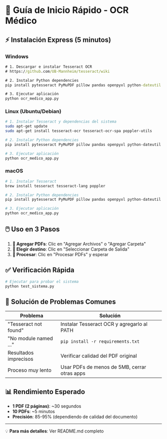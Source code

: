# 🚀 Guía de Inicio Rápido - OCR Médico

## ⚡ Instalación Express (5 minutos)

### Windows
```cmd
# 1. Descargar e instalar Tesseract OCR
# https://github.com/UB-Mannheim/tesseract/wiki

# 2. Instalar Python dependencies
pip install pytesseract PyMuPDF pillow pandas openpyxl python-dateutil

# 3. Ejecutar aplicación
python ocr_medico_app.py
```

### Linux (Ubuntu/Debian)
```bash
# 1. Instalar Tesseract y dependencias del sistema
sudo apt-get update
sudo apt-get install tesseract-ocr tesseract-ocr-spa poppler-utils

# 2. Instalar Python dependencies
pip install pytesseract PyMuPDF pillow pandas openpyxl python-dateutil

# 3. Ejecutar aplicación
python ocr_medico_app.py
```

### macOS
```bash
# 1. Instalar Tesseract
brew install tesseract tesseract-lang poppler

# 2. Instalar Python dependencies
pip install pytesseract PyMuPDF pillow pandas openpyxl python-dateutil

# 3. Ejecutar aplicación
python ocr_medico_app.py
```

## 🖱️ Uso en 3 Pasos

1. **📂 Agregar PDFs**: Clic en "Agregar Archivos" o "Agregar Carpeta"
2. **💾 Elegir destino**: Clic en "Seleccionar Carpeta de Salida" 
3. **🚀 Procesar**: Clic en "Procesar PDFs" y esperar

## ✅ Verificación Rápida

```python
# Ejecutar para probar el sistema
python test_sistema.py
```

## 🔧 Solución de Problemas Comunes

| Problema | Solución |
|----------|----------|
| "Tesseract not found" | Instalar Tesseract OCR y agregarlo al PATH |
| "No module named ..." | `pip install -r requirements.txt` |
| Resultados imprecisos | Verificar calidad del PDF original |
| Proceso muy lento | Usar PDFs de menos de 5MB, cerrar otras apps |

## 📊 Rendimiento Esperado

- **1 PDF (2 páginas)**: ~30 segundos
- **10 PDFs**: ~5 minutos
- **Precisión**: 85-95% (dependiendo de calidad del documento)

---
💡 **Para más detalles**: Ver README.md completo
